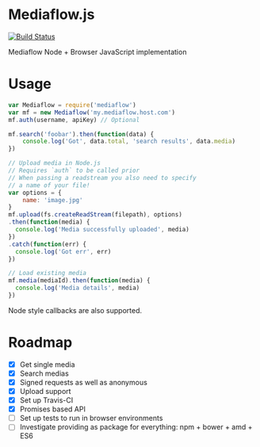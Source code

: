 # Mediaflow.js
[![Build Status](https://travis-ci.org/KeyteqLabs/mediaflow.js.svg?branch=master)](https://travis-ci.org/KeyteqLabs/mediaflow.js)

Mediaflow Node + Browser JavaScript implementation

# Usage

```javascript
var Mediaflow = require('mediaflow')
var mf = new Mediaflow('my.mediaflow.host.com')
mf.auth(username, apiKey) // Optional

mf.search('foobar').then(function(data) {
    console.log('Got', data.total, 'search results', data.media)
})

// Upload media in Node.js
// Requires `auth` to be called prior
// When passing a readstream you also need to specify
// a name of your file!
var options = {
    name: 'image.jpg'
}
mf.upload(fs.createReadStream(filepath), options)
.then(function(media) {
  console.log('Media successfully uploaded', media)
})
.catch(function(err) {
  console.log('Got err', err)
})

// Load existing media
mf.media(mediaId).then(function(media) {
  console.log('Media details', media)
})
```

Node style callbacks are also supported.

# Roadmap

* [x] Get single media
* [x] Search medias
* [x] Signed requests as well as anonymous
* [x] Upload support
* [x] Set up Travis-CI
* [x] Promises based API
* [ ] Set up tests to run in browser environments
* [ ] Investigate providing as package for everything: npm + bower + amd + ES6
